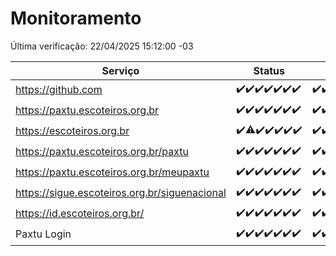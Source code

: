 # Monitoramento

Última verificação: 22/04/2025 15:12:00 -03

|Serviço|Status|Últimas 24h|
|---|---|---|
|https://github.com|<span title="2025-04-15: OK=23">✔️</span><span title="2025-04-16: OK=23">✔️</span><span title="2025-04-17: OK=23">✔️</span><span title="2025-04-18: OK=23">✔️</span><span title="2025-04-19: OK=23">✔️</span><span title="2025-04-20: OK=23">✔️</span><span title="2025-04-21: OK=17">✔️</span>|<span title="21/04/2025 15:12:00 -03 : 200">✔️</span><span title="21/04/2025 16:07:00 -03 : 200">✔️</span><span title="21/04/2025 17:10:00 -03 : 200">✔️</span><span title="21/04/2025 18:08:00 -03 : 200">✔️</span><span title="21/04/2025 19:08:00 -03 : 200">✔️</span><span title="21/04/2025 20:08:00 -03 : 200">✔️</span><span title="21/04/2025 21:45:00 -03 : 200">✔️</span><span title="21/04/2025 23:21:00 -03 : 200">✔️</span><span title="22/04/2025 00:29:00 -03 : 200">✔️</span><span title="22/04/2025 01:11:00 -03 : 200">✔️</span><span title="22/04/2025 02:10:00 -03 : 200">✔️</span><span title="22/04/2025 03:13:00 -03 : 200">✔️</span><span title="22/04/2025 04:09:00 -03 : 200">✔️</span><span title="22/04/2025 05:13:00 -03 : 200">✔️</span><span title="22/04/2025 06:10:00 -03 : 200">✔️</span><span title="22/04/2025 07:10:00 -03 : 200">✔️</span><span title="22/04/2025 08:08:00 -03 : 200">✔️</span><span title="22/04/2025 09:17:00 -03 : 200">✔️</span><span title="22/04/2025 10:21:00 -03 : 200">✔️</span><span title="22/04/2025 11:09:00 -03 : 200">✔️</span><span title="22/04/2025 12:09:00 -03 : 200">✔️</span><span title="22/04/2025 13:11:00 -03 : 200">✔️</span><span title="22/04/2025 14:08:00 -03 : 200">✔️</span><span title="22/04/2025 15:12:00 -03 : 200">✔️</span>|
|https://paxtu.escoteiros.org.br|<span title="2025-04-15: OK=23">✔️</span><span title="2025-04-16: OK=23">✔️</span><span title="2025-04-17: OK=23">✔️</span><span title="2025-04-18: OK=23">✔️</span><span title="2025-04-19: OK=23">✔️</span><span title="2025-04-20: OK=23">✔️</span><span title="2025-04-21: OK=17">✔️</span>|<span title="21/04/2025 15:12:00 -03 : 200">✔️</span><span title="21/04/2025 16:07:00 -03 : 200">✔️</span><span title="21/04/2025 17:10:00 -03 : 200">✔️</span><span title="21/04/2025 18:08:00 -03 : 200">✔️</span><span title="21/04/2025 19:08:00 -03 : 200">✔️</span><span title="21/04/2025 20:08:00 -03 : 200">✔️</span><span title="21/04/2025 21:45:00 -03 : 200">✔️</span><span title="21/04/2025 23:21:00 -03 : 200">✔️</span><span title="22/04/2025 00:29:00 -03 : 200">✔️</span><span title="22/04/2025 01:11:00 -03 : 200">✔️</span><span title="22/04/2025 02:10:00 -03 : 200">✔️</span><span title="22/04/2025 03:13:00 -03 : 200">✔️</span><span title="22/04/2025 04:09:00 -03 : 200">✔️</span><span title="22/04/2025 05:13:00 -03 : 200">✔️</span><span title="22/04/2025 06:10:00 -03 : 200">✔️</span><span title="22/04/2025 07:10:00 -03 : 200">✔️</span><span title="22/04/2025 08:08:00 -03 : 200">✔️</span><span title="22/04/2025 09:17:00 -03 : 200">✔️</span><span title="22/04/2025 10:21:00 -03 : 200">✔️</span><span title="22/04/2025 11:09:00 -03 : 200">✔️</span><span title="22/04/2025 12:09:00 -03 : 200">✔️</span><span title="22/04/2025 13:11:00 -03 : 200">✔️</span><span title="22/04/2025 14:08:00 -03 : 200">✔️</span><span title="22/04/2025 15:12:00 -03 : 200">✔️</span>|
|https://escoteiros.org.br|<span title="2025-04-15: OK=23">✔️</span><span title="2025-04-16: OK=22, Falhas=1">⚠️</span><span title="2025-04-17: OK=23">✔️</span><span title="2025-04-18: OK=23">✔️</span><span title="2025-04-19: OK=23">✔️</span><span title="2025-04-20: OK=23">✔️</span><span title="2025-04-21: OK=17">✔️</span>|<span title="21/04/2025 15:12:00 -03 : 200">✔️</span><span title="21/04/2025 16:07:00 -03 : 200">✔️</span><span title="21/04/2025 17:10:00 -03 : 200">✔️</span><span title="21/04/2025 18:08:00 -03 : 200">✔️</span><span title="21/04/2025 19:08:00 -03 : 200">✔️</span><span title="21/04/2025 20:08:00 -03 : 200">✔️</span><span title="21/04/2025 21:45:00 -03 : 200">✔️</span><span title="21/04/2025 23:21:00 -03 : 200">✔️</span><span title="22/04/2025 00:29:00 -03 : 200">✔️</span><span title="22/04/2025 01:11:00 -03 : 200">✔️</span><span title="22/04/2025 02:10:00 -03 : 200">✔️</span><span title="22/04/2025 03:13:00 -03 : 200">✔️</span><span title="22/04/2025 04:09:00 -03 : 200">✔️</span><span title="22/04/2025 05:13:00 -03 : 200">✔️</span><span title="22/04/2025 06:10:00 -03 : 200">✔️</span><span title="22/04/2025 07:10:00 -03 : 200">✔️</span><span title="22/04/2025 08:08:00 -03 : 200">✔️</span><span title="22/04/2025 09:17:00 -03 : 200">✔️</span><span title="22/04/2025 10:21:00 -03 : 200">✔️</span><span title="22/04/2025 11:09:00 -03 : 200">✔️</span><span title="22/04/2025 12:09:00 -03 : 200">✔️</span><span title="22/04/2025 13:11:00 -03 : 200">✔️</span><span title="22/04/2025 14:08:00 -03 : 200">✔️</span><span title="22/04/2025 15:12:00 -03 : 200">✔️</span>|
|https://paxtu.escoteiros.org.br/paxtu|<span title="2025-04-15: OK=23">✔️</span><span title="2025-04-16: OK=23">✔️</span><span title="2025-04-17: OK=23">✔️</span><span title="2025-04-18: OK=23">✔️</span><span title="2025-04-19: OK=23">✔️</span><span title="2025-04-20: OK=23">✔️</span><span title="2025-04-21: OK=17">✔️</span>|<span title="21/04/2025 15:12:00 -03 : 200">✔️</span><span title="21/04/2025 16:07:00 -03 : 200">✔️</span><span title="21/04/2025 17:10:00 -03 : 200">✔️</span><span title="21/04/2025 18:08:00 -03 : 200">✔️</span><span title="21/04/2025 19:08:00 -03 : 200">✔️</span><span title="21/04/2025 20:08:00 -03 : 200">✔️</span><span title="21/04/2025 21:45:00 -03 : 200">✔️</span><span title="21/04/2025 23:21:00 -03 : 200">✔️</span><span title="22/04/2025 00:29:00 -03 : 200">✔️</span><span title="22/04/2025 01:11:00 -03 : 200">✔️</span><span title="22/04/2025 02:10:00 -03 : 200">✔️</span><span title="22/04/2025 03:13:00 -03 : 200">✔️</span><span title="22/04/2025 04:09:00 -03 : 200">✔️</span><span title="22/04/2025 05:13:00 -03 : 200">✔️</span><span title="22/04/2025 06:10:00 -03 : 200">✔️</span><span title="22/04/2025 07:10:00 -03 : 200">✔️</span><span title="22/04/2025 08:08:00 -03 : 200">✔️</span><span title="22/04/2025 09:17:00 -03 : 200">✔️</span><span title="22/04/2025 10:21:00 -03 : 200">✔️</span><span title="22/04/2025 11:09:00 -03 : 200">✔️</span><span title="22/04/2025 12:09:00 -03 : 200">✔️</span><span title="22/04/2025 13:11:00 -03 : 0">❌</span><span title="22/04/2025 14:08:00 -03 : 200">✔️</span><span title="22/04/2025 15:12:00 -03 : 200">✔️</span>|
|https://paxtu.escoteiros.org.br/meupaxtu|<span title="2025-04-15: OK=23">✔️</span><span title="2025-04-16: OK=23">✔️</span><span title="2025-04-17: OK=23">✔️</span><span title="2025-04-18: OK=23">✔️</span><span title="2025-04-19: OK=23">✔️</span><span title="2025-04-20: OK=23">✔️</span><span title="2025-04-21: OK=17">✔️</span>|<span title="21/04/2025 15:12:00 -03 : 200">✔️</span><span title="21/04/2025 16:07:00 -03 : 200">✔️</span><span title="21/04/2025 17:10:00 -03 : 200">✔️</span><span title="21/04/2025 18:08:00 -03 : 200">✔️</span><span title="21/04/2025 19:08:00 -03 : 200">✔️</span><span title="21/04/2025 20:08:00 -03 : 200">✔️</span><span title="21/04/2025 21:45:00 -03 : 200">✔️</span><span title="21/04/2025 23:21:00 -03 : 200">✔️</span><span title="22/04/2025 00:29:00 -03 : 200">✔️</span><span title="22/04/2025 01:11:00 -03 : 200">✔️</span><span title="22/04/2025 02:10:00 -03 : 200">✔️</span><span title="22/04/2025 03:13:00 -03 : 200">✔️</span><span title="22/04/2025 04:09:00 -03 : 200">✔️</span><span title="22/04/2025 05:13:00 -03 : 200">✔️</span><span title="22/04/2025 06:10:00 -03 : 200">✔️</span><span title="22/04/2025 07:10:00 -03 : 200">✔️</span><span title="22/04/2025 08:08:00 -03 : 200">✔️</span><span title="22/04/2025 09:17:00 -03 : 200">✔️</span><span title="22/04/2025 10:21:00 -03 : 200">✔️</span><span title="22/04/2025 11:09:00 -03 : 200">✔️</span><span title="22/04/2025 12:09:00 -03 : 200">✔️</span><span title="22/04/2025 13:11:00 -03 : 200">✔️</span><span title="22/04/2025 14:08:00 -03 : 200">✔️</span><span title="22/04/2025 15:12:00 -03 : 200">✔️</span>|
|https://sigue.escoteiros.org.br/siguenacional|<span title="2025-04-15: OK=23">✔️</span><span title="2025-04-16: OK=23">✔️</span><span title="2025-04-17: OK=23">✔️</span><span title="2025-04-18: OK=23">✔️</span><span title="2025-04-19: OK=23">✔️</span><span title="2025-04-20: OK=23">✔️</span><span title="2025-04-21: OK=17">✔️</span>|<span title="21/04/2025 15:12:00 -03 : 200">✔️</span><span title="21/04/2025 16:07:00 -03 : 200">✔️</span><span title="21/04/2025 17:10:00 -03 : 200">✔️</span><span title="21/04/2025 18:08:00 -03 : 200">✔️</span><span title="21/04/2025 19:08:00 -03 : 200">✔️</span><span title="21/04/2025 20:08:00 -03 : 200">✔️</span><span title="21/04/2025 21:45:00 -03 : 200">✔️</span><span title="21/04/2025 23:21:00 -03 : 200">✔️</span><span title="22/04/2025 00:29:00 -03 : 200">✔️</span><span title="22/04/2025 01:11:00 -03 : 200">✔️</span><span title="22/04/2025 02:10:00 -03 : 200">✔️</span><span title="22/04/2025 03:13:00 -03 : 200">✔️</span><span title="22/04/2025 04:09:00 -03 : 200">✔️</span><span title="22/04/2025 05:13:00 -03 : 200">✔️</span><span title="22/04/2025 06:10:00 -03 : 200">✔️</span><span title="22/04/2025 07:10:00 -03 : 200">✔️</span><span title="22/04/2025 08:08:00 -03 : 200">✔️</span><span title="22/04/2025 09:17:00 -03 : 200">✔️</span><span title="22/04/2025 10:21:00 -03 : 200">✔️</span><span title="22/04/2025 11:09:00 -03 : 200">✔️</span><span title="22/04/2025 12:09:00 -03 : 200">✔️</span><span title="22/04/2025 13:11:00 -03 : 200">✔️</span><span title="22/04/2025 14:08:00 -03 : 200">✔️</span><span title="22/04/2025 15:12:00 -03 : 200">✔️</span>|
|https://id.escoteiros.org.br/|<span title="2025-04-15: OK=23">✔️</span><span title="2025-04-16: OK=23">✔️</span><span title="2025-04-17: OK=23">✔️</span><span title="2025-04-18: OK=23">✔️</span><span title="2025-04-19: OK=23">✔️</span><span title="2025-04-20: OK=23">✔️</span><span title="2025-04-21: OK=17">✔️</span>|<span title="21/04/2025 15:12:00 -03 : 200">✔️</span><span title="21/04/2025 16:07:00 -03 : 200">✔️</span><span title="21/04/2025 17:10:00 -03 : 200">✔️</span><span title="21/04/2025 18:08:00 -03 : 200">✔️</span><span title="21/04/2025 19:09:00 -03 : 200">✔️</span><span title="21/04/2025 20:08:00 -03 : 200">✔️</span><span title="21/04/2025 21:45:00 -03 : 200">✔️</span><span title="21/04/2025 23:21:00 -03 : 200">✔️</span><span title="22/04/2025 00:29:00 -03 : 200">✔️</span><span title="22/04/2025 01:11:00 -03 : 200">✔️</span><span title="22/04/2025 02:10:00 -03 : 200">✔️</span><span title="22/04/2025 03:13:00 -03 : 200">✔️</span><span title="22/04/2025 04:09:00 -03 : 200">✔️</span><span title="22/04/2025 05:13:00 -03 : 200">✔️</span><span title="22/04/2025 06:10:00 -03 : 200">✔️</span><span title="22/04/2025 07:10:00 -03 : 200">✔️</span><span title="22/04/2025 08:08:00 -03 : 200">✔️</span><span title="22/04/2025 09:17:00 -03 : 200">✔️</span><span title="22/04/2025 10:21:00 -03 : 200">✔️</span><span title="22/04/2025 11:09:00 -03 : 200">✔️</span><span title="22/04/2025 12:09:00 -03 : 200">✔️</span><span title="22/04/2025 13:11:00 -03 : 200">✔️</span><span title="22/04/2025 14:08:00 -03 : 200">✔️</span><span title="22/04/2025 15:12:00 -03 : 200">✔️</span>|
|Paxtu Login|<span title="2025-04-15: OK=23">✔️</span><span title="2025-04-16: OK=23">✔️</span><span title="2025-04-17: OK=23">✔️</span><span title="2025-04-18: OK=23">✔️</span><span title="2025-04-19: OK=23">✔️</span><span title="2025-04-20: OK=23">✔️</span><span title="2025-04-21: OK=17">✔️</span>|<span title="21/04/2025 15:12:00 -03 : 200">✔️</span><span title="21/04/2025 16:07:00 -03 : 200">✔️</span><span title="21/04/2025 17:10:00 -03 : 200">✔️</span><span title="21/04/2025 18:08:00 -03 : 200">✔️</span><span title="21/04/2025 19:09:00 -03 : 200">✔️</span><span title="21/04/2025 20:08:00 -03 : 200">✔️</span><span title="21/04/2025 21:45:00 -03 : 200">✔️</span><span title="21/04/2025 23:21:00 -03 : 200">✔️</span><span title="22/04/2025 00:29:00 -03 : 200">✔️</span><span title="22/04/2025 01:11:00 -03 : 200">✔️</span><span title="22/04/2025 02:10:00 -03 : 200">✔️</span><span title="22/04/2025 03:13:00 -03 : 200">✔️</span><span title="22/04/2025 04:09:00 -03 : 200">✔️</span><span title="22/04/2025 05:13:00 -03 : 200">✔️</span><span title="22/04/2025 06:10:00 -03 : 200">✔️</span><span title="22/04/2025 07:10:00 -03 : 200">✔️</span><span title="22/04/2025 08:08:00 -03 : 200">✔️</span><span title="22/04/2025 09:17:00 -03 : 200">✔️</span><span title="22/04/2025 10:21:00 -03 : 200">✔️</span><span title="22/04/2025 11:09:00 -03 : 200">✔️</span><span title="22/04/2025 12:09:00 -03 : 200">✔️</span><span title="22/04/2025 13:11:00 -03 : 200">✔️</span><span title="22/04/2025 14:08:00 -03 : 200">✔️</span><span title="22/04/2025 15:12:00 -03 : 200">✔️</span>|
